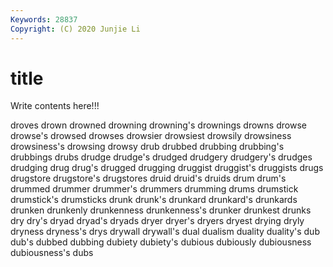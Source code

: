 ```yaml
---
Keywords: 28837
Copyright: (C) 2020 Junjie Li
---
```


# title

Write contents here!!!
 
droves 
drown 
drowned 
drowning 
drowning's 
drownings 
drowns
drowse 
drowse's 
drowsed 
drowses 
drowsier 
drowsiest 
drowsily 
drowsiness 
drowsiness's 
drowsing
drowsy 
drub 
drubbed 
drubbing 
drubbing's 
drubbings 
drubs 
drudge 
drudge's 
drudged
drudgery 
drudgery's 
drudges 
drudging 
drug 
drug's 
drugged 
drugging 
druggist 
druggist's
druggists 
drugs 
drugstore 
drugstore's 
drugstores 
druid 
druid's 
druids 
drum 
drum's
drummed 
drummer 
drummer's 
drummers 
drumming 
drums 
drumstick 
drumstick's 
drumsticks 
drunk
drunk's 
drunkard 
drunkard's 
drunkards 
drunken 
drunkenly 
drunkenness 
drunkenness's 
drunker 
drunkest
drunks 
dry 
dry's 
dryad 
dryad's 
dryads 
dryer 
dryer's 
dryers 
dryest
drying 
dryly 
dryness 
dryness's 
drys 
drywall 
drywall's 
dual 
dualism 
duality
duality's 
dub 
dub's 
dubbed 
dubbing 
dubiety 
dubiety's 
dubious 
dubiously 
dubiousness
dubiousness's 
dubs 
